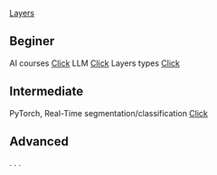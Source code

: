 [Layers](Layers)


## Beginer

AI courses [Click](https://www.deeplearning.ai)
LLM [Click](https://www.youtube.com/@AndrejKarpathy/videos)
Layers types [Click](https://www.youtube.com/watch?v=DApk93qmHBE&list=PL-z9LMshkhjTqqOL15PwjndUetcgVhT2b)

## Intermediate

PyTorch, Real-Time segmentation/classification [Click](https://www.youtube.com/@Koldim2001/videos)

## Advanced

. . .
